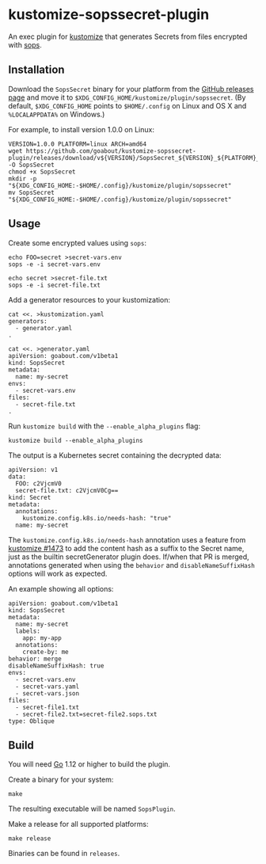 # kustomize-sopssecret-plugin

An exec plugin for [kustomize](https://github.com/kubernetes-sigs/kustomize)
that generates Secrets from files encrypted with [sops](https://github.com/mozilla/sops).


## Installation

Download the `SopsSecret` binary for your platform from the
[GitHub releases page](https://github.com/goabout/kustomize-sopssecret-plugin/releases) and
move it to `$XDG_CONFIG_HOME/kustomize/plugin/sopssecret`. (By default,
`$XDG_CONFIG_HOME` points to `$HOME/.config` on Linux and OS X and `%LOCALAPPDATA%` on Windows.)

For example, to install version 1.0.0 on Linux:

    VERSION=1.0.0 PLATFORM=linux ARCH=amd64
    wget https://github.com/goabout/kustomize-sopssecret-plugin/releases/download/v${VERSION}/SopsSecret_${VERSION}_${PLATFORM}_${ARCH} -O SopsSecret
    chmod +x SopsSecret
    mkdir -p "${XDG_CONFIG_HOME:-$HOME/.config}/kustomize/plugin/sopssecret"
    mv SopsSecret "${XDG_CONFIG_HOME:-$HOME/.config}/kustomize/plugin/sopssecret"


## Usage

Create some encrypted values using `sops`:

    echo FOO=secret >secret-vars.env
    sops -e -i secret-vars.env
    
    echo secret >secret-file.txt
    sops -e -i secret-file.txt

Add a generator resources to your kustomization:

    cat <<. >kustomization.yaml
    generators:
      - generator.yaml
    .

    cat <<. >generator.yaml
    apiVersion: goabout.com/v1beta1
    kind: SopsSecret
    metadata:
      name: my-secret
    envs:
      - secret-vars.env
    files:
      - secret-file.txt
    .
      
Run `kustomize build` with the `--enable_alpha_plugins` flag:

    kustomize build --enable_alpha_plugins
    
The output is a Kubernetes secret containing the decrypted data:

    apiVersion: v1
    data:
      FOO: c2VjcmV0
      secret-file.txt: c2VjcmV0Cg==
    kind: Secret
    metadata:
      annotations:
        kustomize.config.k8s.io/needs-hash: "true"
      name: my-secret

The `kustomize.config.k8s.io/needs-hash` annotation uses a feature from
[kustomize #1473](https://github.com/kubernetes-sigs/kustomize/pull/1473) to add the content
hash as a suffix to the Secret name, just as the builtin secretGenerator plugin does.
If/when that PR is merged, annotations generated when using the `behavior` and
`disableNameSuffixHash` options will work as expected.

An example showing all options:

    apiVersion: goabout.com/v1beta1
    kind: SopsSecret
    metadata:
      name: my-secret
      labels:
        app: my-app
      annotations:
        create-by: me
    behavior: merge
    disableNameSuffixHash: true
    envs:
      - secret-vars.env
      - secret-vars.yaml
      - secret-vars.json
    files:
      - secret-file1.txt
      - secret-file2.txt=secret-file2.sops.txt
    type: Oblique


## Build

You will need [Go](https://golang.org) 1.12 or higher to build the plugin.

Create a binary for your system:

    make
    
The resulting executable will be named `SopsPlugin`.

Make a release for all supported platforms:

    make release
    
Binaries can be found in `releases`.
